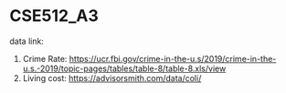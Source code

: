 # CSE512_A3
data link:
1. Crime Rate: https://ucr.fbi.gov/crime-in-the-u.s/2019/crime-in-the-u.s.-2019/topic-pages/tables/table-8/table-8.xls/view
2. Living cost: https://advisorsmith.com/data/coli/
